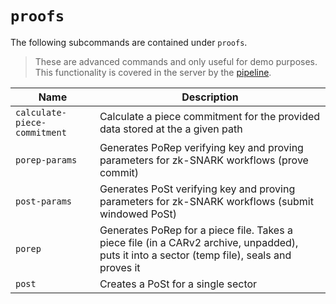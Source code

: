 # `proofs`

The following subcommands are contained under `proofs`.

> These are advanced commands and only useful for demo purposes.
> This functionality is covered in the server by the [pipeline](../../architecture/polka-storage-provider-server.md#sealing-pipeline).

| Name                         | Description                                                                                                                                 |
| ---------------------------- | ------------------------------------------------------------------------------------------------------------------------------------------- |
| `calculate-piece-commitment` | Calculate a piece commitment for the provided data stored at the a given path                                                               |
| `porep-params`               | Generates PoRep verifying key and proving parameters for zk-SNARK workflows (prove commit)                                                  |
| `post-params`                | Generates PoSt verifying key and proving parameters for zk-SNARK workflows (submit windowed PoSt)                                           |
| `porep`                      | Generates PoRep for a piece file. Takes a piece file (in a CARv2 archive, unpadded), puts it into a sector (temp file), seals and proves it |
| `post`                       | Creates a PoSt for a single sector                                                                                                          |

